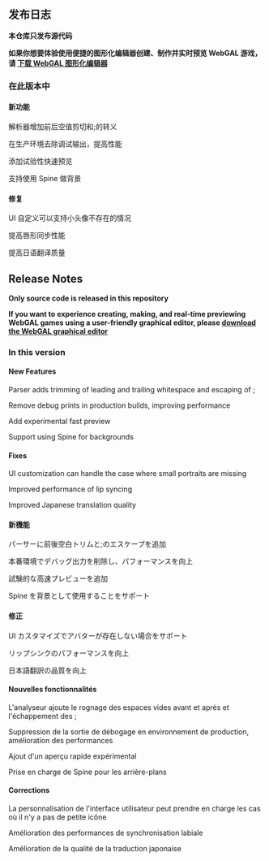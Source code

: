 ## 发布日志

**本仓库只发布源代码**

**如果你想要体验使用便捷的图形化编辑器创建、制作并实时预览 WebGAL 游戏，请 [下载 WebGAL 图形化编辑器](https://github.com/MakinoharaShoko/WebGAL_Terre/releases)**

### 在此版本中

#### 新功能

解析器增加前后空值剪切和;的转义

在生产环境去除调试输出，提高性能

添加试验性快速预览

支持使用 Spine 做背景

#### 修复

UI 自定义可以支持小头像不存在的情况

提高唇形同步性能

提高日语翻译质量

<!-- English Translation -->
## Release Notes

**Only source code is released in this repository**

**If you want to experience creating, making, and real-time previewing WebGAL games using a user-friendly graphical editor, please [download the WebGAL graphical editor](https://github.com/MakinoharaShoko/WebGAL_Terre/releases)**

### In this version

#### New Features

Parser adds trimming of leading and trailing whitespace and escaping of ;

Remove debug prints in production builds, improving performance

Add experimental fast preview

Support using Spine for backgrounds

#### Fixes

UI customization can handle the case where small portraits are missing

Improved performance of lip syncing

Improved Japanese translation quality

<!-- Japanese Translation -->
#### 新機能

パーサーに前後空白トリムと;のエスケープを追加

本番環境でデバッグ出力を削除し、パフォーマンスを向上

試験的な高速プレビューを追加

Spine を背景として使用することをサポート

#### 修正

UI カスタマイズでアバターが存在しない場合をサポート

リップシンクのパフォーマンスを向上

日本語翻訳の品質を向上

<!-- French Translation -->
#### Nouvelles fonctionnalités

L'analyseur ajoute le rognage des espaces vides avant et après et l'échappement des ;

Suppression de la sortie de débogage en environnement de production, amélioration des performances

Ajout d'un aperçu rapide expérimental

Prise en charge de Spine pour les arrière-plans

#### Corrections

La personnalisation de l'interface utilisateur peut prendre en charge les cas où il n'y a pas de petite icône

Amélioration des performances de synchronisation labiale

Amélioration de la qualité de la traduction japonaise

